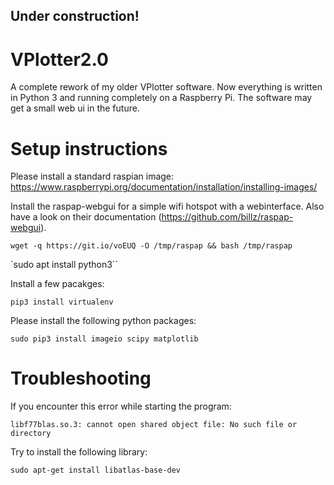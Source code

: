 ## Under construction!

# VPlotter2.0
A complete rework of my older VPlotter software. Now everything is written in Python 3 and running completely on a Raspberry Pi.
The software may get a small web ui in the future.


# Setup instructions

Please install a standard raspian image: https://www.raspberrypi.org/documentation/installation/installing-images/

Install the raspap-webgui for a simple wifi hotspot with a webinterface. Also have a look on their documentation (https://github.com/billz/raspap-webgui).

`wget -q https://git.io/voEUQ -O /tmp/raspap && bash /tmp/raspap`



`sudo apt install python3``

Install a few pacakges:

`pip3 install virtualenv`



Please install the following python packages:

`sudo pip3 install imageio scipy matplotlib`

# Troubleshooting

If you encounter this error while starting the program:

`libf77blas.so.3: cannot open shared object file: No such file or directory`

Try to install the following library:

`sudo apt-get install libatlas-base-dev`
